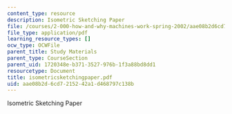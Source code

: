 ```yaml
---
content_type: resource
description: Isometric Sketching Paper
file: /courses/2-000-how-and-why-machines-work-spring-2002/aae08b2d6cd7215242a1d468797c138b_isometricsketchingpaper.pdf
file_type: application/pdf
learning_resource_types: []
ocw_type: OCWFile
parent_title: Study Materials
parent_type: CourseSection
parent_uid: 1720348e-b371-3527-976b-1f3a88bd8dd1
resourcetype: Document
title: isometricsketchingpaper.pdf
uid: aae08b2d-6cd7-2152-42a1-d468797c138b
---
```

Isometric Sketching Paper

